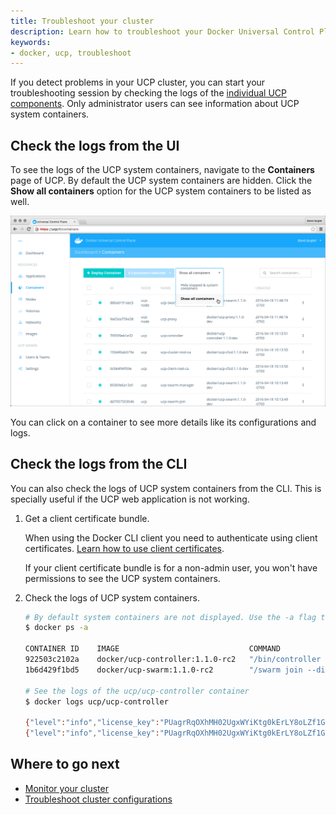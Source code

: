 ```yaml
---
title: Troubleshoot your cluster
description: Learn how to troubleshoot your Docker Universal Control Plane cluster.
keywords:
- docker, ucp, troubleshoot
---
```


If you detect problems in your UCP cluster, you can start your troubleshooting
session by checking the logs of the
[individual UCP components](../architecture.md). Only administrator users can
see information about UCP system containers.

## Check the logs from the UI

To see the logs of the UCP system containers, navigate to the **Containers**
page of UCP. By default the UCP system containers are hidden. Click the
**Show all containers** option for the UCP system containers to be listed as
well.

![](../images/troubleshoot-ucp-1.png)

You can click on a container to see more details like its configurations and
logs.


## Check the logs from the CLI

You can also check the logs of UCP system containers from the CLI. This is
specially useful if the UCP web application is not working.

1. Get a client certificate bundle.

    When using the Docker CLI client you need to authenticate using client
    certificates.
    [Learn how to use client certificates](../access-ucp/cli-based-access.md).

    If your client certificate bundle is for a non-admin user, you won't have
    permissions to see the UCP system containers.

2. Check the logs of UCP system containers.

    ```bash
    # By default system containers are not displayed. Use the -a flag to display them
    $ docker ps -a

    CONTAINER ID    IMAGE                             COMMAND                  CREATED         STATUS           PORTS                            NAMES
    922503c2102a    docker/ucp-controller:1.1.0-rc2   "/bin/controller serv"   4 hours ago     Up 30 minutes    192.168.10.100:444->8080/tcp     ucp/ucp-controller
    1b6d429f1bd5    docker/ucp-swarm:1.1.0-rc2        "/swarm join --discov"   4 hours ago     Up 4 hours       2375/tcp                         ucp/ucp-swarm-join

    # See the logs of the ucp/ucp-controller container
    $ docker logs ucp/ucp-controller

    {"level":"info","license_key":"PUagrRqOXhMH02UgxWYiKtg0kErLY8oLZf1GO4Pw8M6B","msg":"/v1.22/containers/ucp/ucp-controller/json","remote_addr":"192.168.10.1:59546","tags":["api","v1.22","get"],"time":"2016-04-25T23:49:27Z","type":"api","username":"dave.lauper"}
    {"level":"info","license_key":"PUagrRqOXhMH02UgxWYiKtg0kErLY8oLZf1GO4Pw8M6B","msg":"/v1.22/containers/ucp/ucp-controller/logs","remote_addr":"192.168.10.1:59546","tags":["api","v1.22","get"],"time":"2016-04-25T23:49:27Z","type":"api","username":"dave.lauper"}
    ```

## Where to go next

* [Monitor your cluster](monitor-ucp.md)
* [Troubleshoot cluster configurations](troubleshoot-configurations.md)
